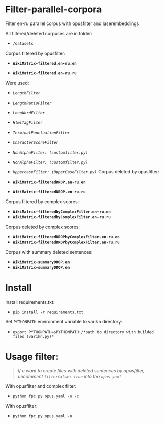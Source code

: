 # Filter-parallel-corpora
Filter en-ru parallel corpus with opusfilter and laserembeddings 

All filtered/deleted corpuses are in folder: 

* `/datasets`

Corpus filtered by opusfilter: 

   - **`WikiMatrix-filtered.en-ru.en`**
 
   - **`WikiMatrix-filtered.en-ru.ru`**

Were used:

- *`LengthFilter `*
- *`LengthRatioFilter `*
- *`LongWordFilter `*
- *`HtmlTagFilter `*
- *`TerminalPunctuationFilter `*
- *`CharacterScoreFilter `*
- *`NonAlphaFilter: (customfilter.py)`*
- *`NonAlphaFilter: (customfilter.py)`*
- *`UppercaseFilter: (UpperCaseFilter.py)`*
Corpus deleted by opusfilter:

- **`WikiMatrix-filteredDROP.en-ru.en `**

- **`WikiMatrix-filteredDROP.en-ru.ru`**

Corpus filtered by complex scores:

- **`WikiMatrix-filteredbyComplexFilter.en-ru.en `**
- **`WikiMatrix-filteredbyComplexFilter.en-ru.ru`**

Corpus deleted by complex scores:

- **`WikiMatrix-filteredDROPbyComplexFilter.en-ru.en`**
- **`WikiMatrix-filteredDROPbyComplexFilter.en-ru.ru`**

Corpus with summary deleted sentences:
- **`WikiMatrix-summaryDROP.en`**
- **`WikiMatrix-summaryDROP.en`**

# Install
Install requirements.txt:
- `pip install -r requirements.txt`

Set `PYTHONPATH` environment variable to varikn directory:

- `export PYTHONPATH=$PYTHONPATH:/*path to directory with builded files (varikn.py)*`

# Usage filter: 

> *If u want to create files with deleted sentences by opusfilter, uncomment `filterfalse: true` into the `opus.yaml`*

  With opusfilter and complex filter: 
  
  - `python fpc.py opus.yaml -o -c`
  
  With opusfilter: 
  
  - `python fpc.py opus.yaml -o`



